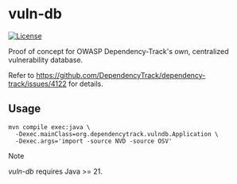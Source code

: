 # vuln-db

[![License](http://img.shields.io/:license-apache-brightgreen.svg)](http://www.apache.org/licenses/LICENSE-2.0.html)

Proof of concept for OWASP Dependency-Track's own, centralized vulnerability database.

Refer to https://github.com/DependencyTrack/dependency-track/issues/4122 for details.

## Usage

```shell
mvn compile exec:java \
  -Dexec.mainClass=org.dependencytrack.vulndb.Application \
  -Dexec.args='import -source NVD -source OSV'
```

> [!NOTE]
> *vuln-db* requires Java >= 21.
